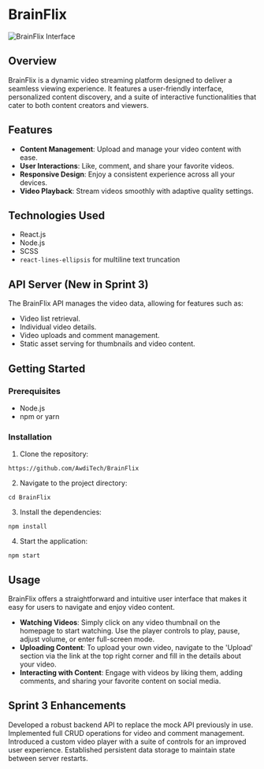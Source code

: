 # BrainFlix

![BrainFlix Interface](https://i.imgur.com/8EoV4DH.png)

## Overview
BrainFlix is a dynamic video streaming platform designed to deliver a seamless viewing experience. It features a user-friendly interface, personalized content discovery, and a suite of interactive functionalities that cater to both content creators and viewers.

## Features
- **Content Management**: Upload and manage your video content with ease.
- **User Interactions**: Like, comment, and share your favorite videos.
- **Responsive Design**: Enjoy a consistent experience across all your devices.
- **Video Playback**: Stream videos smoothly with adaptive quality settings.

## Technologies Used
- React.js
- Node.js
- SCSS
- `react-lines-ellipsis` for multiline text truncation

## API Server (New in Sprint 3)
The BrainFlix API manages the video data, allowing for features such as:
- Video list retrieval.
- Individual video details.
- Video uploads and comment management.
- Static asset serving for thumbnails and video content.



## Getting Started

### Prerequisites
- Node.js
- npm or yarn

### Installation
1. Clone the repository:
```
https://github.com/AwdiTech/BrainFlix
```

2. Navigate to the project directory:
```
cd BrainFlix
```

3. Install the dependencies:
```
npm install
```

4. Start the application:
```
npm start
```


## Usage

BrainFlix offers a straightforward and intuitive user interface that makes it easy for users to navigate and enjoy video content.

- **Watching Videos**: Simply click on any video thumbnail on the homepage to start watching. Use the player controls to play, pause, adjust volume, or enter full-screen mode.
- **Uploading Content**: To upload your own video, navigate to the 'Upload' section via the link at the top right corner and fill in the details about your video.
- **Interacting with Content**: Engage with videos by liking them, adding comments, and sharing your favorite content on social media.



## Sprint 3 Enhancements
Developed a robust backend API to replace the mock API previously in use.
Implemented full CRUD operations for video and comment management.
Introduced a custom video player with a suite of controls for an improved user experience.
Established persistent data storage to maintain state between server restarts.
